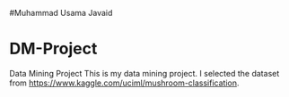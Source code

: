 #Muhammad Usama Javaid
# DM-Project
Data Mining Project
 This is my data mining project. I selected the dataset from https://www.kaggle.com/uciml/mushroom-classification. 
